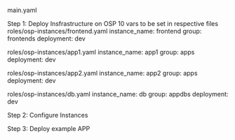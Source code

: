 main.yaml
 
Step 1: Deploy Insfrastructure on OSP 10
vars to be set in respective files
roles/osp-instances/frontend.yaml
instance_name: frontend
group: frontends
deployment: dev


roles/osp-instances/app1.yaml
instance_name: app1
group: apps
deployment: dev


roles/osp-instances/app2.yaml
instance_name: app2
group: apps
deployment: dev


roles/osp-instances/db.yaml
instance_name: db
group: appdbs
deployment: dev

Step 2: Configure Instances 

Step 3: Deploy example APP
